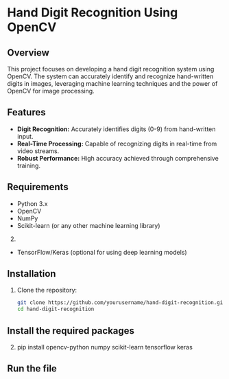 
# Hand Digit Recognition Using OpenCV

## Overview

This project focuses on developing a hand digit recognition system using OpenCV. The system can accurately identify and recognize hand-written digits in images, leveraging machine learning techniques and the power of OpenCV for image processing.

## Features

- **Digit Recognition:** Accurately identifies digits (0-9) from hand-written input.
- **Real-Time Processing:** Capable of recognizing digits in real-time from video streams.
- **Robust Performance:** High accuracy achieved through comprehensive training.

## Requirements

- Python 3.x
- OpenCV
- NumPy
- Scikit-learn (or any other machine learning library)
2. 
- TensorFlow/Keras (optional for using deep learning models)

## Installation

1. Clone the repository:
   ```bash
   git clone https://github.com/yourusername/hand-digit-recognition.git
   cd hand-digit-recognition

## Install the required packages
2. pip install opencv-python numpy scikit-learn tensorflow keras
## Run the file

